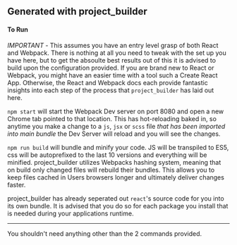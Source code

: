 ## Generated with project_builder

#### To Run

_IMPORTANT_ - This assumes you have an entry level grasp of both React and Webpack. There is nothing at all you need to tweak with the set up you have here, but to get the absoulte best results out of this it is advised to build upon the configuration provided. If you are brand new to React or Webpack, you might have an easier time with a tool such a Create React App. Otherwise, the React and Webpack docs each provide fantastic insights into each step of the process that `project_builder` has laid out here.

`npm start` will start the Webpack Dev server on port 8080 and open a new Chrome tab pointed to that location. This has hot-reloading baked in, so anytime you make a change to a `js`, `jsx` or `scss` file _that has been imported into main bundle_ the Dev Server will reload and you will see the changes.

`npm run build` will bundle and minify your code. JS will be transpiled to ES5, css will be autoprefixed to the last 10 versions and everything will be minified. project_builder utilizes Webpacks hashing system, meaning that on build only changed files will rebuild their bundles. This allows you to keep files cached in Users browsers longer and ultimately deliver changes faster.

project_builder has already seperated out `react`'s source code for you into its own bundle. It is advised that you do so for each package you install that is needed during your applications runtime.

---

You shouldn't need anything other than the 2 commands provided.
